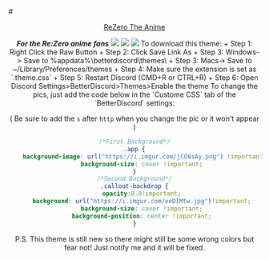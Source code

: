 #<DIV ALIGN=CENTER><a href="https://github.com/CurimuChizu/ReZero-The-Anime/blob/master/ReZero.theme.css">ReZero The Anime</a></div>
<DIV ALIGN=CENTER><b><i>For the Re:Zero anime fans</i></b>
<img src="http://i.imgur.com/rthaufN.jpg"/>
<img src="http://i.imgur.com/QhU9gvh.jpg"/>
<img src="http://i.imgur.com/ng5Kmpt.gif"/>
To download this theme:
+ Step 1: Right Click the Raw Button
+ Step 2: Click Save Link As 
+ Step 3: Windows-> Save to %appdata%\betterdiscord\themes\ 
+ Step 3: Macs-> Save to ~/Library/Preferences/themes 
+ Step 4: Make sure the extension is set as `.theme.css`
+ Step 5: Restart Discord (CMD+R or CTRL+R)
+ Step 6: Open Discord Settings>BetterDiscord>Themes>Enable the theme
To change the pics, just add the code below in the `Custome CSS` tab of the `BetterDiscord` settings:

( Be sure to add the `s` after `http` when you change the pic or it won't appear )
```css
/*First Background*/
.app {
    background-image: url("https://i.imgur.com/jCO8sAy.png") !important;
    background-size: cover !important;
}
/*Second Background*/
.callout-backdrop {
    opacity:0.9!important;
    background: url("https://i.imgur.com/eeDIMtw.jpg")!important;
    background-size: cover !important;
    background-position: center !important;
}
```
P.S. This theme is still new so there might still be some wrong colors but fear not! Just notify me and it will be fixed.

